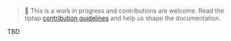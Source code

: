 > 🚧 This is a work in progress and contributions are welcome. Read the tiptap [contribution guidelines][@tiptap-contrib]
> and help us shape the documentation.

TBD

[@tiptap-contrib]: https://github.com/scrumpy/tiptap/blob/master/CONTRIBUTING.md